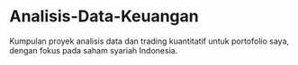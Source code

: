 # Analisis-Data-Keuangan
Kumpulan proyek analisis data dan trading kuantitatif untuk portofolio saya, dengan fokus pada saham syariah Indonesia.
